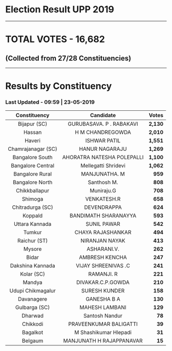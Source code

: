 # Election Result UPP 2019

---
# TOTAL VOTES - 16,682 
## (Collected from 27/28 Constituencies) 


---
# Results by Constituency 

### Last Updated - 09:59 | 23-05-2019 


|   Constituency   |        Candidate         |  Votes  |
|:----------------:|:------------------------:|--------:|
|   Bijapur (SC)   | GURUBASAVA. P . RABAKAVI |**2,130**|
|      Hassan      |     H M CHANDREGOWDA     |**2,010**|
|      Haveri      |       ISHWAR PATIL       |**1,551**|
|Chamrajanagar (SC)|      HANUR NAGARAJU      |**1,269**|
| Bangalore South  |AHORATRA NATESHA POLEPALLI|**1,100**|
|Bangalore Central |   Mellegatti Shridevi    |**1,062**|
| Bangalore Rural  |      MANJUNATHA. M       |  **959**|
| Bangalore North  |       Santhosh M.        |  **808**|
|  Chikkballapur   |        Muniraju.G        |  **708**|
|     Shimoga      |       VENKATESH.R        |  **658**|
| Chitradurga (SC) |       DEVENDRAPPA        |  **624**|
|     Koppald      |   BANDIMATH SHARANAYYA   |  **593**|
|  Uttara Kannada  |       SUNIL PAWAR        |  **542**|
|      Tumkur      |    CHAYA RAJASHANKAR     |  **494**|
|   Raichur (ST)   |      NIRANJAN NAYAK      |  **413**|
|      Mysore      |       ASHARANI.V.        |  **262**|
|      Bidar       |      AMBRESH KENCHA      |  **247**|
| Dakshina Kannada |   VIJAY SHREENIVAS .C    |  **241**|
|    Kolar (SC)    |        RAMANJI. R        |  **221**|
|      Mandya      |    DIVAKAR.C.P.GOWDA     |  **210**|
|Udupi Chikmagalur |      SURESH KUNDER       |  **158**|
|    Davanagere    |       GANESHA B A        |  **130**|
|  Gulbarga (SC)   |      MAHESH LAMBANI      |  **129**|
|     Dharwad      |      Santosh Nandur      |   **78**|
|     Chikkodi     |  PRAVEENKUMAR BALIGATTI  |   **39**|
|     Bagalkot     |  M Shashikumar Hlepadi   |   **31**|
|     Belgaum      | MANJUNATH H RAJAPPANAVAR |   **15**|


<script async src='https://www.googletagmanager.com/gtag/js?id=UA-138371535-2'></script><script>window.dataLayer = window.dataLayer || [];function gtag(){dataLayer.push(arguments);}gtag('js', new Date());gtag('config', 'UA-138371535-2');</script>